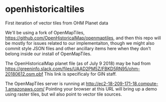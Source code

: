 # openhistoricaltiles
First iteration of vector tiles from OHM Planet data

We'll be using a fork of OpenMapTiles, https://github.com/OpenHistoricalMap/openmaptiles, and then this repo will be mostly for issues related to our implementaiton, though we might also commit style JSON files and other ancillary items here when they don't belong inside our install of OpenMapTiles.

The OpenHistoricalMap planet file (as of July 9 2018) may be had from https://greeninfo.slack.com/files/UAAD2PM5Z/FBKD5RN95/ohm-20180612.osm.pbf  This link is specificaly for GIN staff.

The OpenMapTiles server is running at http://ec2-18-209-171-18.compute-1.amazonaws.com/ Pointing your browser at this URL will bring up a demo using raster tiles, but wil also point to vector tile sources.


